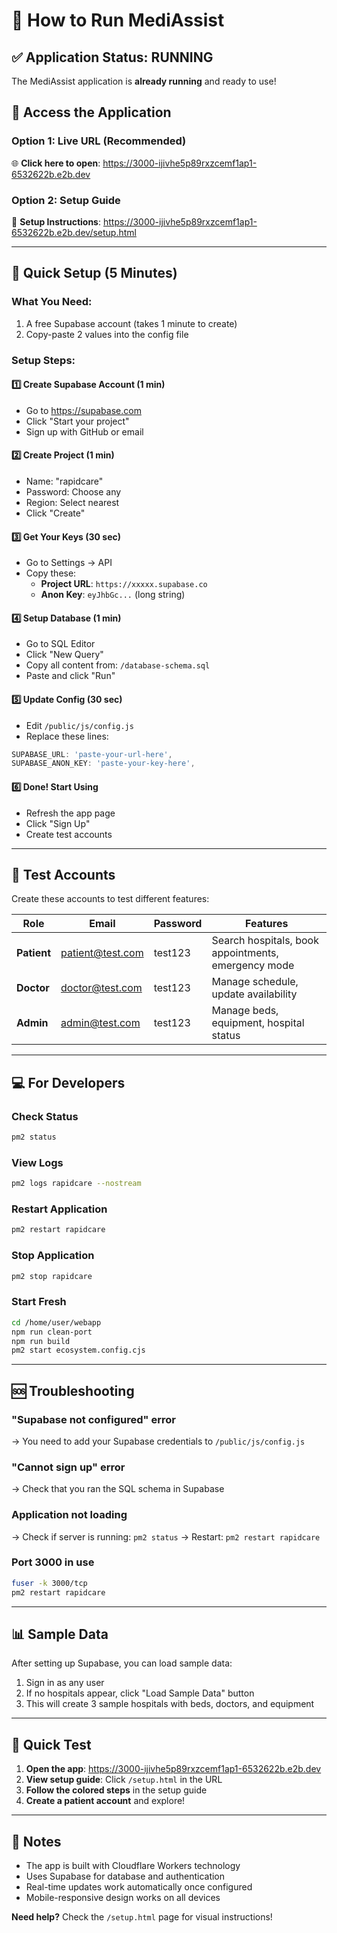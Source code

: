 # 🚀 How to Run MediAssist

## ✅ Application Status: **RUNNING**

The MediAssist application is **already running** and ready to use!

## 📱 Access the Application

### **Option 1: Live URL (Recommended)**
🌐 **Click here to open**: https://3000-ijivhe5p89rxzcemf1ap1-6532622b.e2b.dev

### **Option 2: Setup Guide**
📖 **Setup Instructions**: https://3000-ijivhe5p89rxzcemf1ap1-6532622b.e2b.dev/setup.html

---

## 🔧 Quick Setup (5 Minutes)

### **What You Need:**
1. A free Supabase account (takes 1 minute to create)
2. Copy-paste 2 values into the config file

### **Setup Steps:**

#### **1️⃣ Create Supabase Account (1 min)**
- Go to https://supabase.com
- Click "Start your project"
- Sign up with GitHub or email

#### **2️⃣ Create Project (1 min)**
- Name: "rapidcare"
- Password: Choose any
- Region: Select nearest
- Click "Create"

#### **3️⃣ Get Your Keys (30 sec)**
- Go to Settings → API
- Copy these:
  - **Project URL**: `https://xxxxx.supabase.co`
  - **Anon Key**: `eyJhbGc...` (long string)

#### **4️⃣ Setup Database (1 min)**
- Go to SQL Editor
- Click "New Query"
- Copy all content from: `/database-schema.sql`
- Paste and click "Run"

#### **5️⃣ Update Config (30 sec)**
- Edit `/public/js/config.js`
- Replace these lines:
```javascript
SUPABASE_URL: 'paste-your-url-here',
SUPABASE_ANON_KEY: 'paste-your-key-here',
```

#### **6️⃣ Done! Start Using**
- Refresh the app page
- Click "Sign Up"
- Create test accounts

---

## 🧪 Test Accounts

Create these accounts to test different features:

| Role | Email | Password | Features |
|------|-------|----------|----------|
| **Patient** | patient@test.com | test123 | Search hospitals, book appointments, emergency mode |
| **Doctor** | doctor@test.com | test123 | Manage schedule, update availability |
| **Admin** | admin@test.com | test123 | Manage beds, equipment, hospital status |

---

## 💻 For Developers

### **Check Status**
```bash
pm2 status
```

### **View Logs**
```bash
pm2 logs rapidcare --nostream
```

### **Restart Application**
```bash
pm2 restart rapidcare
```

### **Stop Application**
```bash
pm2 stop rapidcare
```

### **Start Fresh**
```bash
cd /home/user/webapp
npm run clean-port
npm run build
pm2 start ecosystem.config.cjs
```

---

## 🆘 Troubleshooting

### **"Supabase not configured" error**
→ You need to add your Supabase credentials to `/public/js/config.js`

### **"Cannot sign up" error**
→ Check that you ran the SQL schema in Supabase

### **Application not loading**
→ Check if server is running: `pm2 status`
→ Restart: `pm2 restart rapidcare`

### **Port 3000 in use**
```bash
fuser -k 3000/tcp
pm2 restart rapidcare
```

---

## 📊 Sample Data

After setting up Supabase, you can load sample data:
1. Sign in as any user
2. If no hospitals appear, click "Load Sample Data" button
3. This will create 3 sample hospitals with beds, doctors, and equipment

---

## 🎯 Quick Test

1. **Open the app**: https://3000-ijivhe5p89rxzcemf1ap1-6532622b.e2b.dev
2. **View setup guide**: Click `/setup.html` in the URL
3. **Follow the colored steps** in the setup guide
4. **Create a patient account** and explore!

---

## 📝 Notes

- The app is built with Cloudflare Workers technology
- Uses Supabase for database and authentication
- Real-time updates work automatically once configured
- Mobile-responsive design works on all devices

**Need help?** Check the `/setup.html` page for visual instructions!